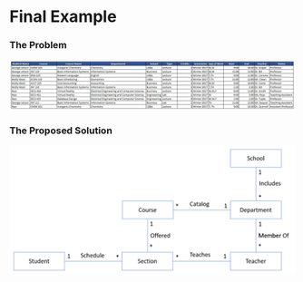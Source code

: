 # Final Example

### The Problem

![Data Modeling Sample Data](../images/Data-Modeling-Sample-Data.png)

### The Proposed Solution

![Data Modeling Final Conceptual Model](../images/Data-Modeling-Final-Conceptual-Model.png)
